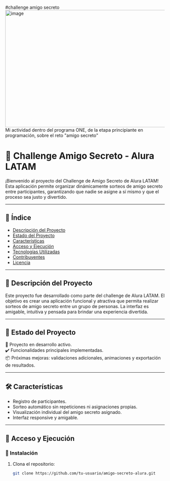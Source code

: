 #challenge amigo secreto
<img width="1108" height="369" alt="image" src="https://github.com/user-attachments/assets/1ba53048-67d0-47f9-989a-2da84bbee1cf" />
Mi actividad dentro del programa ONE, de la etapa principiante en programación, sobre el reto "amigo secreto"
 
# 🎁 Challenge Amigo Secreto - Alura LATAM

¡Bienvenido al proyecto del Challenge de Amigo Secreto de Alura LATAM! Esta aplicación permite organizar dinámicamente sorteos de amigo secreto entre participantes, garantizando que nadie se asigne a sí mismo y que el proceso sea justo y divertido.

---

## 📌 Índice

- [Descripción del Proyecto](#descripción-del-proyecto)
- [Estado del Proyecto](#estado-del-proyecto)
- [Características](#características)
- [Acceso y Ejecución](#acceso-y-ejecución)
- [Tecnologías Utilizadas](#tecnologías-utilizadas)
- [Contribuyentes](#contribuyentes)
- [Licencia](#licencia)

---

## 📝 Descripción del Proyecto

Este proyecto fue desarrollado como parte del challenge de Alura LATAM. El objetivo es crear una aplicación funcional y atractiva que permita realizar sorteos de amigo secreto entre un grupo de personas. La interfaz es amigable, intuitiva y pensada para brindar una experiencia divertida.

---

## 🚧 Estado del Proyecto

🔨 Proyecto en desarrollo activo.  
✔️ Funcionalidades principales implementadas.  
📦 Próximas mejoras: validaciones adicionales, animaciones y exportación de resultados.

---

## 🛠️ Características

- Registro de participantes.
- Sorteo automático sin repeticiones ni asignaciones propias.
- Visualización individual del amigo secreto asignado.
- Interfaz responsive y amigable.

---

## 🚀 Acceso y Ejecución

### 🔽 Instalación

1. Clona el repositorio:
   ```bash
   git clone https://github.com/tu-usuario/amigo-secreto-alura.git
